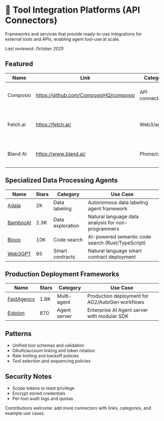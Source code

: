 # 🔧 Tool Integration Platforms (API Connectors)

Frameworks and services that provide ready-to-use integrations for external tools and APIs, enabling agent tool-use at scale.

_Last reviewed: October 2025_

## Featured

| Name | Link | Category | Highlights |
|------|------|----------|------------|
| Composio | https://github.com/ComposioHQ/composio | API connectors | 90+ integrations, OAuth, unified schema |
| Fetch.ai | https://fetch.ai/ | Web3/agents | Agent economy, marketplace, on-chain actions |
| Bland AI | https://www.bland.ai/ | Phone/call | Voice agents with programmable flows |

## Specialized Data Processing Agents

| Name | Stars | Category | Use Case |
|------|-------|----------|----------|
| [Adala](https://github.com/HumanSignal/Adala) | 2K | Data labeling | Autonomous data labeling agent framework |
| [BambooAI](https://github.com/pgalko/BambooAI) | 2.3K | Data exploration | Natural language data analysis for non-programmers |
| [Bloop](https://github.com/BloopAI/bloop) | 10K | Code search | AI-powered semantic code search (Rust/TypeScript) |
| [Web3GPT](https://github.com/Markeljan/web3gpt) | 95 | Smart contracts | Natural language smart contract deployment |

## Production Deployment Frameworks

| Name | Stars | Category | Use Case |
|------|-------|----------|----------|
| [FastAgency](https://github.com/ag2ai/fastagency) | 1.8K | Multi-agent | Production deployment for AG2/AutoGen workflows |
| [Eidolon](https://github.com/eidolon-ai/eidolon) | 870 | Agent server | Enterprise AI Agent server with modular SDK |

## Patterns
- Unified tool schemas and validation
- OAuth/account linking and token rotation
- Rate limiting and backoff policies
- Tool selection and sequencing policies

## Security Notes
- Scope tokens to least privilege
- Encrypt stored credentials
- Per-tool audit logs and quotas

Contributions welcome: add more connectors with links, categories, and example use cases.